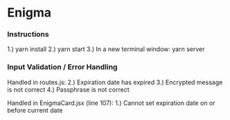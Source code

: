 # Enigma

### Instructions

1.) yarn install
2.) yarn start
3.) In a new terminal window: yarn server

### Input Validation / Error Handling

Handled in routes.js:
2.) Expiration date has expired
3.) Encrypted message is not correct
4.) Passphrase is not correct

Handled in EnigmaCard.jsx (line 107):
1.) Cannot set expiration date on or before current date
